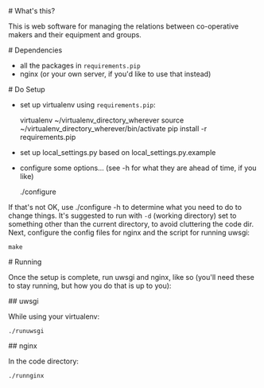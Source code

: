 <A name="toc1-0" title="What's this?" />
# What's this?

This is web software for managing the relations between co-operative makers and their equipment and groups.

<A name="toc1-5" title="Dependencies" />
# Dependencies

* all the packages in `requirements.pip`
* nginx (or your own server, if you'd like to use that instead)

<A name="toc1-11" title="Do Setup" />
# Do Setup

* set up virtualenv using `requirements.pip`:


    virtualenv ~/virtualenv_directory_wherever
    source ~/virtualenv_directory_wherever/bin/activate
    pip install -r requirements.pip


* set up local_settings.py based on local_settings.py.example
* configure some options... (see -h for what they are ahead of time, if you like)


    ./configure


If that's not OK, use ./configure -h to determine what you need to do to change things.  It's suggested to run with `-d` (working directory) set to something other than the current directory, to avoid cluttering the code dir.  Next, configure the config files for nginx and the script for running uwsgi:

    make

<A name="toc1-33" title="Running" />
# Running

Once the setup is complete, run uwsgi and nginx, like so (you'll need these to stay running, but how you do that is up to you):

<A name="toc2-38" title="uwsgi" />
## uwsgi

While using your virtualenv:

    ./runuwsgi

<A name="toc2-45" title="nginx" />
## nginx

In the code directory:

    ./runnginx
